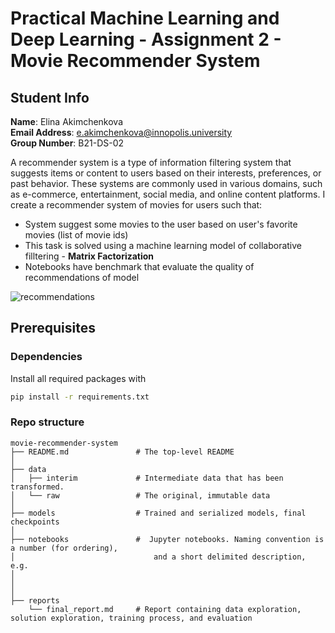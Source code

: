 # Practical Machine Learning and Deep Learning - Assignment 2 - Movie Recommender System

## Student Info

**Name**: Elina Akimchenkova  
**Email Address**: e.akimchenkova@innopolis.university  
**Group Number**: B21-DS-02

A recommender system is a type of information filtering system that suggests items or content to users based on their interests, preferences, or past behavior. These systems are commonly used in various domains, such as e-commerce, entertainment, social media, and online content platforms. I create a recommender system of movies for users such that:
 - System suggest some movies to the user based on user's favorite movies (list of movie ids)
 - This task is solved using a machine learning model of collaborative filltering - **Matrix Factorization**
 - Notebooks have benchmark that evaluate the quality of recommendations of model
 
 ![recommendations](reports/figures/recommendations.png)

## Prerequisites

### Dependencies
Install all required packages with
```bash
pip install -r requirements.txt
```

### Repo structure
```
movie-recommender-system
├── README.md               # The top-level README
│
├── data
│   ├── interim             # Intermediate data that has been transformed.
│   └── raw                 # The original, immutable data
│
├── models                  # Trained and serialized models, final checkpoints
│
├── notebooks               #  Jupyter notebooks. Naming convention is a number (for ordering),
│                               and a short delimited description, e.g.
│                                         
│ 
│
├── reports
    └── final_report.md     # Report containing data exploration, solution exploration, training process, and evaluation

```